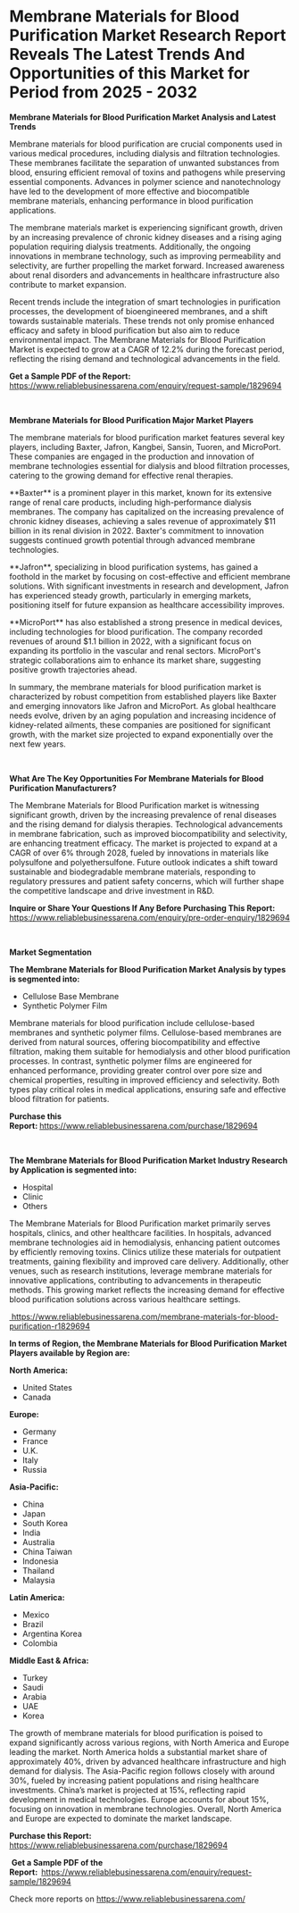<p><h1>Membrane Materials for Blood Purification Market Research Report Reveals The Latest Trends And Opportunities of this Market for Period from 2025 - 2032</h1></p><p><strong>Membrane Materials for Blood Purification Market Analysis and Latest Trends</strong></p>
<p><p>Membrane materials for blood purification are crucial components used in various medical procedures, including dialysis and filtration technologies. These membranes facilitate the separation of unwanted substances from blood, ensuring efficient removal of toxins and pathogens while preserving essential components. Advances in polymer science and nanotechnology have led to the development of more effective and biocompatible membrane materials, enhancing performance in blood purification applications.</p><p>The membrane materials market is experiencing significant growth, driven by an increasing prevalence of chronic kidney diseases and a rising aging population requiring dialysis treatments. Additionally, the ongoing innovations in membrane technology, such as improving permeability and selectivity, are further propelling the market forward. Increased awareness about renal disorders and advancements in healthcare infrastructure also contribute to market expansion.</p><p>Recent trends include the integration of smart technologies in purification processes, the development of bioengineered membranes, and a shift towards sustainable materials. These trends not only promise enhanced efficacy and safety in blood purification but also aim to reduce environmental impact. The Membrane Materials for Blood Purification Market is expected to grow at a CAGR of 12.2% during the forecast period, reflecting the rising demand and technological advancements in the field.</p></p>
<p><strong>Get a Sample PDF of the Report:&nbsp;</strong> <a href="https://www.reliablebusinessarena.com/enquiry/request-sample/1829694?utm_campaign=3177&utm_medium=2&utm_source=Github&utm_content=ia&utm_term=05032025&utm_id=membrane-materials-for-blood-purification">https://www.reliablebusinessarena.com/enquiry/request-sample/1829694</a></p>
<p>&nbsp;</p>
<p><strong>Membrane Materials for Blood Purification Major Market Players</strong></p>
<p><p>The membrane materials for blood purification market features several key players, including Baxter, Jafron, Kangbei, Sansin, Tuoren, and MicroPort. These companies are engaged in the production and innovation of membrane technologies essential for dialysis and blood filtration processes, catering to the growing demand for effective renal therapies.</p><p>**Baxter** is a prominent player in this market, known for its extensive range of renal care products, including high-performance dialysis membranes. The company has capitalized on the increasing prevalence of chronic kidney diseases, achieving a sales revenue of approximately $11 billion in its renal division in 2022. Baxter's commitment to innovation suggests continued growth potential through advanced membrane technologies.</p><p>**Jafron**, specializing in blood purification systems, has gained a foothold in the market by focusing on cost-effective and efficient membrane solutions. With significant investments in research and development, Jafron has experienced steady growth, particularly in emerging markets, positioning itself for future expansion as healthcare accessibility improves.</p><p>**MicroPort** has also established a strong presence in medical devices, including technologies for blood purification. The company recorded revenues of around $1.1 billion in 2022, with a significant focus on expanding its portfolio in the vascular and renal sectors. MicroPort's strategic collaborations aim to enhance its market share, suggesting positive growth trajectories ahead.</p><p>In summary, the membrane materials for blood purification market is characterized by robust competition from established players like Baxter and emerging innovators like Jafron and MicroPort. As global healthcare needs evolve, driven by an aging population and increasing incidence of kidney-related ailments, these companies are positioned for significant growth, with the market size projected to expand exponentially over the next few years.</p></p>
<p>&nbsp;</p>
<p><strong>What Are The Key Opportunities For Membrane Materials for Blood Purification Manufacturers?</strong></p>
<p><p>The Membrane Materials for Blood Purification market is witnessing significant growth, driven by the increasing prevalence of renal diseases and the rising demand for dialysis therapies. Technological advancements in membrane fabrication, such as improved biocompatibility and selectivity, are enhancing treatment efficacy. The market is projected to expand at a CAGR of over 6% through 2028, fueled by innovations in materials like polysulfone and polyethersulfone. Future outlook indicates a shift toward sustainable and biodegradable membrane materials, responding to regulatory pressures and patient safety concerns, which will further shape the competitive landscape and drive investment in R&D.</p></p>
<p><strong>Inquire or Share Your Questions If Any Before Purchasing This Report:</strong> <a href="https://www.reliablebusinessarena.com/enquiry/pre-order-enquiry/1829694?utm_campaign=3177&utm_medium=2&utm_source=Github&utm_content=ia&utm_term=05032025&utm_id=membrane-materials-for-blood-purification">https://www.reliablebusinessarena.com/enquiry/pre-order-enquiry/1829694</a></p>
<p>&nbsp;</p>
<p><strong>Market Segmentation</strong></p>
<p><strong>The Membrane Materials for Blood Purification Market Analysis by types is segmented into:</strong></p>
<p><ul><li>Cellulose Base Membrane</li><li>Synthetic Polymer Film</li></ul></p>
<p><p>Membrane materials for blood purification include cellulose-based membranes and synthetic polymer films. Cellulose-based membranes are derived from natural sources, offering biocompatibility and effective filtration, making them suitable for hemodialysis and other blood purification processes. In contrast, synthetic polymer films are engineered for enhanced performance, providing greater control over pore size and chemical properties, resulting in improved efficiency and selectivity. Both types play critical roles in medical applications, ensuring safe and effective blood filtration for patients.</p></p>
<p><strong>Purchase this Report:&nbsp;</strong><a href="https://www.reliablebusinessarena.com/purchase/1829694?utm_campaign=3177&utm_medium=2&utm_source=Github&utm_content=ia&utm_term=05032025&utm_id=membrane-materials-for-blood-purification">https://www.reliablebusinessarena.com/purchase/1829694</a></p>
<p>&nbsp;</p>
<p><strong>The Membrane Materials for Blood Purification Market Industry Research by Application is segmented into:</strong></p>
<p><ul><li>Hospital</li><li>Clinic</li><li>Others</li></ul></p>
<p><p>The Membrane Materials for Blood Purification market primarily serves hospitals, clinics, and other healthcare facilities. In hospitals, advanced membrane technologies aid in hemodialysis, enhancing patient outcomes by efficiently removing toxins. Clinics utilize these materials for outpatient treatments, gaining flexibility and improved care delivery. Additionally, other venues, such as research institutions, leverage membrane materials for innovative applications, contributing to advancements in therapeutic methods. This growing market reflects the increasing demand for effective blood purification solutions across various healthcare settings.</p></p>
<p><a href="https://www.reliablebusinessarena.com/membrane-materials-for-blood-purification-r1829694?utm_campaign=3177&utm_medium=2&utm_source=Github&utm_content=ia&utm_term=05032025&utm_id=membrane-materials-for-blood-purification">&nbsp;https://www.reliablebusinessarena.com/membrane-materials-for-blood-purification-r1829694</a></p>
<p><strong>In terms of Region, the Membrane Materials for Blood Purification Market Players available by Region are:</strong></p>
<p>
    <p> <strong> North America: </strong>
        <ul>
            <li>United States</li>
            <li>Canada</li>
        </ul>
        </p> 
    <p> <strong> Europe: </strong>
        <ul>
            <li>Germany</li>
            <li>France</li>
            <li>U.K.</li>
            <li>Italy</li>
            <li>Russia</li>
        </ul>
        </p> 
    <p> <strong> Asia-Pacific: </strong>
        <ul>
            <li>China</li>
            <li>Japan</li>
            <li>South Korea</li>
            <li>India</li>
            <li>Australia</li>
            <li>China Taiwan</li>
            <li>Indonesia</li>
            <li>Thailand</li>
            <li>Malaysia</li>
        </ul>
        </p> 
    <p> <strong> Latin America: </strong>
        <ul>
            <li>Mexico</li>
            <li>Brazil</li>
            <li>Argentina Korea</li>
            <li>Colombia</li>
        </ul>
        </p> 
    <p> <strong> Middle East & Africa: </strong>
        <ul>
            <li>Turkey</li>
            <li>Saudi</li>
            <li>Arabia</li>
            <li>UAE</li>
            <li>Korea</li>
        </ul>
    </p>
    </p>
<p><p>The growth of membrane materials for blood purification is poised to expand significantly across various regions, with North America and Europe leading the market. North America holds a substantial market share of approximately 40%, driven by advanced healthcare infrastructure and high demand for dialysis. The Asia-Pacific region follows closely with around 30%, fueled by increasing patient populations and rising healthcare investments. China’s market is projected at 15%, reflecting rapid development in medical technologies. Europe accounts for about 15%, focusing on innovation in membrane technologies. Overall, North America and Europe are expected to dominate the market landscape.</p></p>
<p><strong>Purchase this Report: </strong><a href="https://www.reliablebusinessarena.com/purchase/1829694?utm_campaign=3177&utm_medium=2&utm_source=Github&utm_content=ia&utm_term=05032025&utm_id=membrane-materials-for-blood-purification">https://www.reliablebusinessarena.com/purchase/1829694</a></p>
<p>&nbsp;<strong>Get a Sample PDF of the Report:&nbsp;&nbsp;</strong><a href="https://www.reliablebusinessarena.com/enquiry/request-sample/1829694?utm_campaign=3177&utm_medium=2&utm_source=Github&utm_content=ia&utm_term=05032025&utm_id=membrane-materials-for-blood-purification">https://www.reliablebusinessarena.com/enquiry/request-sample/1829694</a></p>
<p><strong></strong></p>
<p>Check more reports on <a href="https://www.reliablebusinessarena.com/?utm_campaign=3177&utm_medium=2&utm_source=Github&utm_content=ia&utm_term=05032025&utm_id=membrane-materials-for-blood-purification">https://www.reliablebusinessarena.com/</a></p>